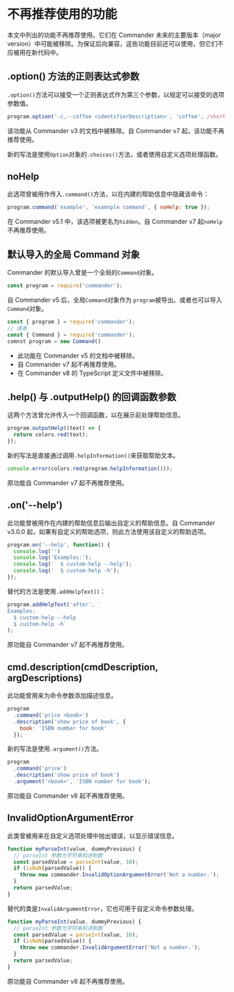 # 不再推荐使用的功能

本文中列出的功能不再推荐使用。它们在 Commander 未来的主要版本（major version）中可能被移除。为保证后向兼容，这些功能目前还可以使用，但它们不应被用在新代码中。

## .option() 方法的正则表达式参数

`.option()`方法可以接受一个正则表达式作为第三个参数，以规定可以接受的选项参数值。

```js
program.option('-c,--coffee <identifierDescription>', 'coffee', /short-white|long-black/);
```

该功能从 Commander v3 的文档中被移除。自 Commander v7 起，该功能不再推荐使用。

新的写法是使用`Option`对象的`.choices()`方法，或者使用自定义选项处理函数。

## noHelp

此选项曾被用作传入`.command()`方法，以在内建的帮助信息中隐藏该命令：

```js
program.command('example', 'examnple command', { noHelp: true });
```

在 Commander v5.1 中，该选项被更名为`hidden`。自 Commander v7 起`noHelp`不再推荐使用。

## 默认导入的全局 Command 对象

Commander 的默认导入曾是一个全局的`Command`对象。

```js
const program = require('commander');
```

自 Commander v5 后，全局`Command`对象作为 `program`被导出。或者也可以导入`Command`对象。

```js
const { program } = require('commander');
// 或者
const { Command } = require('commander');
comnst program = new Command()
```

- 此功能在 Commander v5 的文档中被移除。
- 自 Commander v7 起不再推荐使用。
- 在 Commander v8 的 TypeScript 定义文件中被移除。

## .help() 与 .outputHelp() 的回调函数参数

这两个方法曾允许传入一个回调函数，以在展示前处理帮助信息。

```js
program.outputHelp((text) => {
  return colors.red(text);
});
```

新的写法是直接通过调用`.helpInformation()`来获取帮助文本。

```js
console.error(colors.red(program.helpInformation()));
```

原功能自 Commander v7 起不再推荐使用。

## .on('--help')

此功能曾被用作在内建的帮助信息后输出自定义的帮助信息。自 Commander v3.0.0 起，如果有自定义的帮助选项，则此方法使用该自定义的帮助选项。

```js
program.on('--help', function() {
  console.log('')
  console.log('Examples:');
  console.log('  $ custom-help --help');
  console.log('  $ custom-help -h');
});
```

替代的方法是使用`.addHelpText()`：

```js
program.addHelpText('after', `
Examples:
  $ custom-help --help
  $ custom-help -h`
);
```

原功能自 Commander v7 起不再推荐使用。

## cmd.description(cmdDescription, argDescriptions)

此功能曾用来为命令参数添加描述信息。

```js
program
  .command('price <book>')
  .description('show price of book', {
    book: 'ISBN number for book'
  });
```

新的写法是使用`.argument()`方法。

```js
program
  .command('price')
  .description('show price of book')
  .argument('<book>', 'ISBN number for book');
```

原功能自 Commander v8 起不再推荐使用。

## InvalidOptionArgumentError

此类曾被用来在自定义选项处理中抛出错误，以显示错误信息。

```js
function myParseInt(value, dummyPrevious) {
  // parseInt 参数为字符串和进制数
  const parsedValue = parseInt(value, 10);
  if (isNaN(parsedValue)) {
    throw new commander.InvalidOptionArgumentError('Not a number.');
  }
  return parsedValue;
}
```

替代的类是`InvalidArgumentError`，它也可用于自定义命令参数处理。

```js
function myParseInt(value, dummyPrevious) {
  // parseInt 参数为字符串和进制数
  const parsedValue = parseInt(value, 10);
  if (isNaN(parsedValue)) {
    throw new commander.InvalidArgumentError('Not a number.');
  }
  return parsedValue;
}
```

原功能自 Commander v8 起不再推荐使用。
